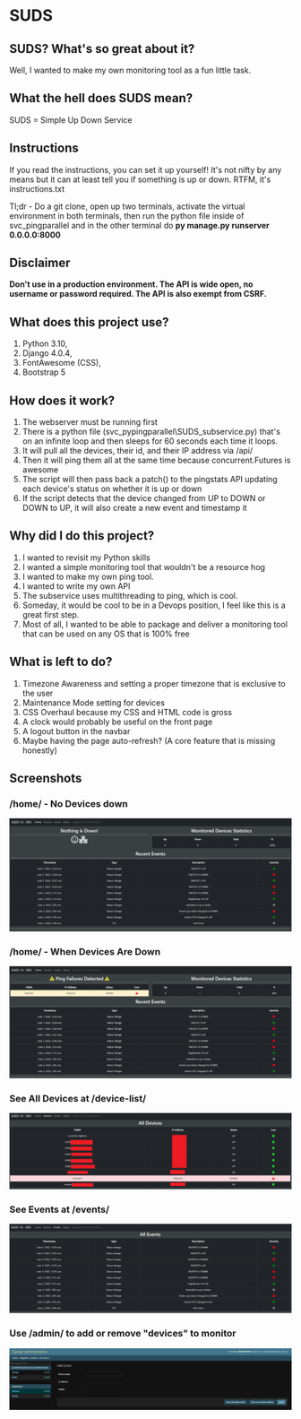 # SUDS

## SUDS? What's so great about it?
Well, I wanted to make my own monitoring tool as a fun little task.

## What the hell does SUDS mean?
SUDS = Simple Up Down Service

## Instructions
If you read the instructions, you can set it up yourself! It's not nifty by any means but it can at least tell you if something is up or down. RTFM, it's instructions.txt

Tl;dr - Do a git clone, open up two terminals, activate the virtual environment in both terminals, then run the python file inside of svc_pingparallel and in the other terminal do **py manage.py runserver 0.0.0.0:8000**

## Disclaimer
**Don't use in a production environment. The API is wide open, no username or password required. The API is also exempt from CSRF.**

## What does this project use?
1. Python 3.10, 
2. Django 4.0.4, 
3. FontAwesome (CSS), 
4. Bootstrap 5

## How does it work?
1. The webserver must be running first
2. There is a python file (svc_pypingparallel\SUDS_subservice.py) that's on an infinite loop and then sleeps for 60 seconds each time it loops.
3. It will pull all the devices, their id, and their IP address via /api/
4. Then it will ping them all at the same time because concurrent.Futures is awesome
5. The script will then pass back a patch() to the pingstats API updating each device's status on whether it is up or down
6. If the script detects that the device changed from UP to DOWN or DOWN to UP, it will also create a new event and timestamp it

## Why did I do this project?
1. I wanted to revisit my Python skills
2. I wanted a simple monitoring tool that wouldn't be a resource hog
3. I wanted to make my own ping tool.
4. I wanted to write my own API
5. The subservice uses multithreading to ping, which is cool.
6. Someday, it would be cool to be in a Devops position, I feel like this is a great first step.
7. Most of all, I wanted to be able to package and deliver a monitoring tool that can be used on any OS that is 100% free

## What is left to do?
1. Timezone Awareness and setting a proper timezone that is exclusive to the user
2. Maintenance Mode setting for devices
3. CSS Overhaul because my CSS and HTML code is gross
4. A clock would probably be useful on the front page
5. A logout button in the navbar
6. Maybe having the page auto-refresh? (A core feature that is missing honestly)

## Screenshots
### /home/ - No Devices down
<img src="screenshots/home_example.PNG">

### /home/ - When Devices Are Down
<img src="screenshots/home_example_2.PNG">

### See All Devices at /device-list/
<img src="screenshots/devices_example.PNG">

### See Events at /events/
<img src="screenshots/events_example.PNG">

### Use /admin/ to add or remove "devices" to monitor
<img src="screenshots/device_admin.PNG">
